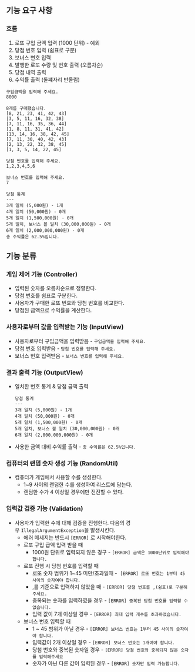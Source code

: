 ## 기능 요구 사항

### 흐름

1. 로또 구입 금액 입력 (1000 단위) - 예외
2. 당첨 번호 입력 (쉼표로 구분)
3. 보너스 변호 입력
4. 발행한 로또 수량 및 번호 출력 (오름차순)
5. 당첨 내역 출력
6. 수익률 출력 (둘쨰자리 반올림)

```
구입금액을 입력해 주세요.
8000

8개를 구매했습니다.
[8, 21, 23, 41, 42, 43] 
[3, 5, 11, 16, 32, 38] 
[7, 11, 16, 35, 36, 44] 
[1, 8, 11, 31, 41, 42] 
[13, 14, 16, 38, 42, 45] 
[7, 11, 30, 40, 42, 43] 
[2, 13, 22, 32, 38, 45] 
[1, 3, 5, 14, 22, 45]

당첨 번호를 입력해 주세요.
1,2,3,4,5,6

보너스 번호를 입력해 주세요.
7

당첨 통계
---
3개 일치 (5,000원) - 1개
4개 일치 (50,000원) - 0개
5개 일치 (1,500,000원) - 0개
5개 일치, 보너스 볼 일치 (30,000,000원) - 0개
6개 일치 (2,000,000,000원) - 0개
총 수익률은 62.5%입니다.
```

## 기능 분류

### 게임 제어 기능 (Controller)

- 입력된 숫자를 오름차순으로 정렬한다.
- 당첨 번호를 쉼표로 구분한다.
- 사용자가 구매한 로또 번호와 당첨 번호를 비교한다.
- 당첨된 금액으로 수익률을 계산한다.

### 사용자로부터 값을 입력받는 기능 (InputView)

- 사용자로부터 구입금액을 입력받음 - `구입금액을 입력해 주세요.`
- 당첨 번호 입력받음 - `당첨 번호를 입력해 주세요.`
- 보너스 번호 입력받음 - `보너스 번호를 입력해 주세요.`

### 결과 출력 기능 (OutputView)

- 일치한 번호 통계 & 당첨 금액 출력

    ```
    당첨 통계
    ---
    3개 일치 (5,000원) - 1개
    4개 일치 (50,000원) - 0개
    5개 일치 (1,500,000원) - 0개
    5개 일치, 보너스 볼 일치 (30,000,000원) - 0개
    6개 일치 (2,000,000,000원) - 0개
    ```

- 사용한 금액 대비 수익률 출력 - `총 수익률은 62.5%입니다.`

### 컴퓨터의 랜덤 숫자 생성 기능 (RandomUtil)

- 컴퓨터가 게임에서 사용할 수를 생성한다.
    - 1~9 사이의 랜덤한 수를 생성하여 리스트에 담는다.
    - 랜덤한 수가 4 이상일 경우에만 전진할 수 있다.

### 입력값 검증 기능 ️(Validation)

- 사용자가 입력한 수에 대해 검증을 진행한다. 다음의 경우 `IllegalArgumentException`을 발생시킨다.
    - 에러 메세지는 반드시 `[ERROR]` 로 시작해야한다.
    - 로또 구입 급액 입력 받을 때
        - 1000원 단위로 입력되지 않은 경구 - `[ERROR] 금액은 1000단위로 입력해야 합니다.`
    - 로또 진행 시 당첨 번호를 입력할 때
        - 로또 숫자 범위가 1~45 미만/초과일때 -  `[ERROR] 로또 번호는 1부터 45 사이의 숫자여야 합니다.`
        - ,를 기준으로 입력하지 않았을 때 - `[ERROR] 당첨 번호를 ,(쉼표)로 구분해주세요.`
        - 중복되는 숫자를 입력하였을 경우  - `[ERROR] 중복된 당첨 번호를 입력할 수 없습니다.`
        - 입력 값이 7개 이상일 경우 - `[ERROR] 최대 입력 개수를 초과하였습니다.`
    - 보너스 번호 입력할 때
        - 1 ~ 45 범위가 아닐 경우 - `[ERROR] 보너스 번호는 1부터 45 사이의 숫자여야 합니다.`
        - 입력값이 2개 이상일 경우 - `[ERROR] 보너스 번호는 1개여야 합니다.`
        - 당첨 번호와 중복된 숫자일 경우 - `[ERROR] 당첨 번호와 중복되지 않은 숫자를 입력해주세요`
        - 숫자가 아닌 다른 값이 입력된 경우 - `[ERROR] 숫자만 입력 가능합니다.`